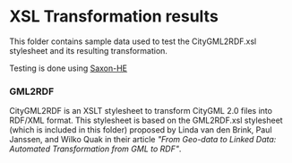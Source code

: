 # XSL Transformation results

This folder contains sample data used to test the CityGML2RDF.xsl stylesheet and its resulting transformation.

Testing is done using [Saxon-HE](http://saxonica.com/download/download_page.xml)

### GML2RDF
CityGML2RDF is an XSLT stylesheet to transform CityGML 2.0 files into RDF/XML format. This stylesheet is based on the GML2RDF.xsl stylesheet (which is included in this folder) proposed by Linda van den Brink, Paul Janssen, and Wilko Quak in their article _"From Geo-data to Linked Data: Automated Transformation from GML to RDF"_.